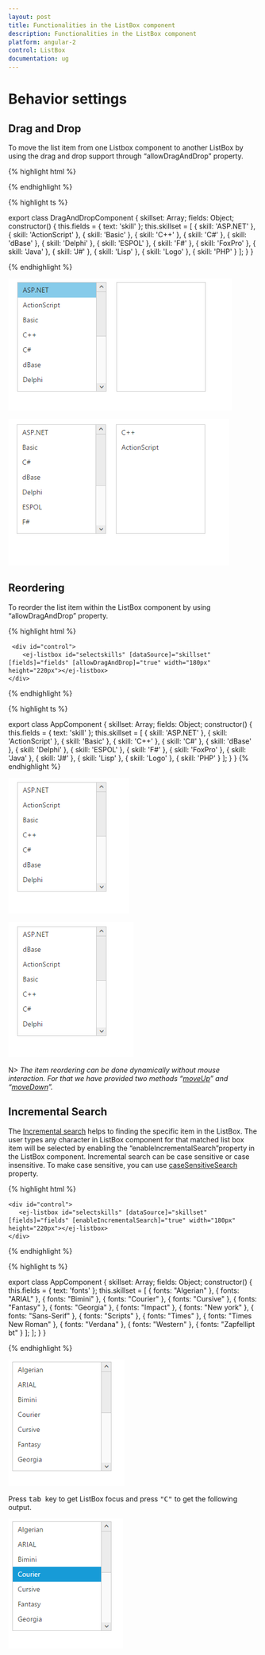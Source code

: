 ```yaml
---
layout: post
title: Functionalities in the ListBox component
description: Functionalities in the ListBox component
platform: angular-2
control: ListBox
documentation: ug
---
```

# Behavior settings

## Drag and Drop

To move the list item from one Listbox component to another ListBox by using the drag and drop support through “allowDragAndDrop” property.

{% highlight html %}

   <div class="frame">
            <div class="contents">
                <ej-listbox id="selectskills" [dataSource]="skillset" [fields]="fields" [allowDragAndDrop]="true" width="180px" height="220px"></ej-listbox>
            </div>
            <div class="contents">
                <ej-listbox id="selected" [allowDragAndDrop]="true" width="180px" height="220px"></ej-listbox>
            </div>
    </div>

{% endhighlight %}

{% highlight ts %}

export class DragAndDropComponent {
    skillset: Array<any>;
    fields: Object;
    constructor() {
        this.fields = { text: 'skill' };
        this.skillset = [
            { skill: 'ASP.NET' }, { skill: 'ActionScript' }, { skill: 'Basic' },
            { skill: 'C++' }, { skill: 'C#' }, { skill: 'dBase' }, { skill: 'Delphi' },
            { skill: 'ESPOL' }, { skill: 'F#' }, { skill: 'FoxPro' }, { skill: 'Java' },
            { skill: 'J#' }, { skill: 'Lisp' }, { skill: 'Logo' }, { skill: 'PHP' }
        ];
    }
}

{% endhighlight %}

![](Drag-and-drop_images\Drag-and-drop_img1.png)

![](Drag-and-drop_images\Drag-and-drop_img2.png)

## Reordering

To reorder the list item within the ListBox component by using “allowDragAndDrop” property.

{% highlight html %}
  
     <div id="control">
        <ej-listbox id="selectskills" [dataSource]="skillset" [fields]="fields" [allowDragAndDrop]="true" width="180px" height="220px"></ej-listbox>
    </div>	

{% endhighlight %}

{% highlight ts %}

export class AppComponent {
    skillset: Array<any>;
    fields: Object;
    constructor() {
        this.fields = { text: 'skill' };
        this.skillset = [
            { skill: 'ASP.NET' }, { skill: 'ActionScript' }, { skill: 'Basic' },
            { skill: 'C++' }, { skill: 'C#' }, { skill: 'dBase' }, { skill: 'Delphi' },
            { skill: 'ESPOL' }, { skill: 'F#' }, { skill: 'FoxPro' }, { skill: 'Java' },
            { skill: 'J#' }, { skill: 'Lisp' }, { skill: 'Logo' }, { skill: 'PHP' }
        ];
    }
}
{% endhighlight %}

![](Drag-and-drop_images\Drag-and-drop_img3.png)

![](Drag-and-drop_images\Drag-and-drop_img4.png)

N> _The item reordering can be done dynamically without mouse interaction. For that we have provided two methods “[moveUp](http://help.syncfusion.com/js/api/ejlistbox#methods:moveup)” and “[moveDown](http://help.syncfusion.com/js/api/ejlistbox#methods:movedown)”._

## Incremental Search

The [Incremental search](https://en.wikipedia.org/wiki/Incremental_search) helps to finding the specific item in the ListBox. The user types any character in ListBox component for that matched list box item will be selected by enabling the “enableIncrementalSearch”property in the ListBox component. Incremental search can be case sensitive or case insensitive. To make case sensitive, you can use [caseSensitiveSearch](https://help.syncfusion.com/api/js/ejlistbox#members:casesensitivesearch) property. 

{% highlight html %}

    <div id="control">
       <ej-listbox id="selectskills" [dataSource]="skillset" [fields]="fields" [enableIncrementalSearch]="true" width="180px" height="220px"></ej-listbox>
    </div> 

{% endhighlight %}

{% highlight ts %}

export class AppComponent {
    skillset: Array<any>;
    fields: Object;
    constructor() {
        this.fields = { text: 'fonts' };
        this.skillset = [
            { fonts: "Algerian" },
            { fonts: "ARIAL" }, { fonts: "Bimini" }, { fonts: "Courier" },
            { fonts: "Cursive" }, { fonts: "Fantasy" }, { fonts: "Georgia" }, { fonts: "Impact" },
            { fonts: "New york" }, { fonts: "Sans-Serif" }, { fonts: "Scripts" }, { fonts: "Times" },
            { fonts: "Times New Roman" }, { fonts: "Verdana" }, { fonts: "Western" }, { fonts: "Zapfellipt bt" }
        ];
        ];
    }
}

{% endhighlight %}

![](Keyboard-interaction_images\Keyboard-interaction_img1.png)

Press <kbd> tab </kbd> key to get ListBox focus and press <kbd>"C"</kbd> to get the following output.

![](Keyboard-interaction_images\Keyboard-interaction_img2.png)





